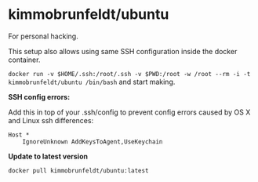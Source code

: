 # kimmobrunfeldt/ubuntu

For personal hacking.

This setup also allows using same SSH configuration inside the docker container.

`docker run -v $HOME/.ssh:/root/.ssh -v $PWD:/root -w /root --rm -i -t kimmobrunfeldt/ubuntu /bin/bash` and start making.


**SSH config errors:**

Add this in top of your .ssh/config to prevent config errors caused by OS X and Linux ssh differences:

```
Host *
    IgnoreUnknown AddKeysToAgent,UseKeychain
```

**Update to latest version**

```
docker pull kimmobrunfeldt/ubuntu:latest
```
